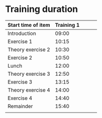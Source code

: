 # Training duration

| Start time of item 	| Training 1 	|   	|   	|   	|
|--------------------	|------------	|---	|---	|---	|
| Introduction       	| 09:00      	|   	|   	|   	|
| Exercise 1         	| 10:15      	|   	|   	|   	|
| Theory exercise 2  	| 10:30      	|   	|   	|   	|
| Exercise 2         	| 10:50      	|   	|   	|   	|
| Lunch              	| 12:00      	|   	|   	|   	|
| Theory exercise 3  	| 12:50      	|   	|   	|   	|
| Exercise 3         	| 13:15      	|   	|   	|   	|
| Theory exercise 4  	| 14:00      	|   	|   	|   	|
| Exercise 4         	| 14:40      	|   	|   	|   	|
| Remainder          	| 15:40      	|   	|   	|   	|
|                    	|            	|   	|   	|   	|

